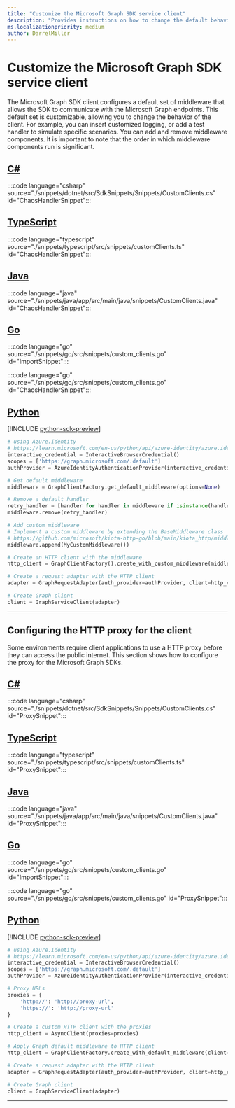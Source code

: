 ```yaml
---
title: "Customize the Microsoft Graph SDK service client"
description: "Provides instructions on how to change the default behavior of the Microsoft Graph SDK service client."
ms.localizationpriority: medium
author: DarrelMiller
---
```


# Customize the Microsoft Graph SDK service client

The Microsoft Graph SDK client configures a default set of middleware that allows the SDK to communicate with the Microsoft Graph endpoints. This default set is customizable, allowing you to change the behavior of the client. For example, you can insert customized logging, or add a test handler to simulate specific scenarios. You can add and remove middleware components. It is important to note that the order in which middleware components run is significant.

<!-- markdownlint-disable MD051 -->
## [C#](#tab/csharp)

:::code language="csharp" source="./snippets/dotnet/src/SdkSnippets/Snippets/CustomClients.cs" id="ChaosHandlerSnippet":::

## [TypeScript](#tab/typeScript)

:::code language="typescript" source="./snippets/typescript/src/snippets/customClients.ts" id="ChaosHandlerSnippet":::

## [Java](#tab/java)

:::code language="java" source="./snippets/java/app/src/main/java/snippets/CustomClients.java" id="ChaosHandlerSnippet":::

## [Go](#tab/Go)

:::code language="go" source="./snippets/go/src/snippets/custom_clients.go" id="ImportSnippet":::

:::code language="go" source="./snippets/go/src/snippets/custom_clients.go" id="ChaosHandlerSnippet":::

## [Python](#tab/Python)

[!INCLUDE [python-sdk-preview](../../includes/python-sdk-preview.md)]

```python
# using Azure.Identity
# https://learn.microsoft.com/en-us/python/api/azure-identity/azure.identity.interactivebrowsercredential
interactive_credential = InteractiveBrowserCredential()
scopes = ['https://graph.microsoft.com/.default']
authProvider = AzureIdentityAuthenticationProvider(interactive_credential, scopes=scopes)

# Get default middleware
middleware = GraphClientFactory.get_default_middleware(options=None)

# Remove a default handler
retry_handler = [handler for handler in middleware if isinstance(handler, RetryHandler)][0]
middleware.remove(retry_handler)

# Add custom middleware
# Implement a custom middleware by extending the BaseMiddleware class
# https://github.com/microsoft/kiota-http-go/blob/main/kiota_http/middleware/middleware.py
middleware.append(MyCustomMiddleware())

# Create an HTTP client with the middleware
http_client = GraphClientFactory().create_with_custom_middleware(middleware)

# Create a request adapter with the HTTP client
adapter = GraphRequestAdapter(auth_provider=authProvider, client=http_client)

# Create Graph client
client = GraphServiceClient(adapter)
```

---

## Configuring the HTTP proxy for the client

Some environments require client applications to use a HTTP proxy before they can access the public internet. This section shows how to configure the proxy for the Microsoft Graph SDKs.

<!-- markdownlint-disable MD024 -->
## [C#](#tab/csharp)

:::code language="csharp" source="./snippets/dotnet/src/SdkSnippets/Snippets/CustomClients.cs" id="ProxySnippet":::

## [TypeScript](#tab/typeScript)

:::code language="typescript" source="./snippets/typescript/src/snippets/customClients.ts" id="ProxySnippet":::

## [Java](#tab/java)

:::code language="java" source="./snippets/java/app/src/main/java/snippets/CustomClients.java" id="ProxySnippet":::

## [Go](#tab/Go)

:::code language="go" source="./snippets/go/src/snippets/custom_clients.go" id="ImportSnippet":::

:::code language="go" source="./snippets/go/src/snippets/custom_clients.go" id="ProxySnippet":::

## [Python](#tab/Python)

[!INCLUDE [python-sdk-preview](../../includes/python-sdk-preview.md)]

```python
# using Azure.Identity
# https://learn.microsoft.com/en-us/python/api/azure-identity/azure.identity.interactivebrowsercredential
interactive_credential = InteractiveBrowserCredential()
scopes = ['https://graph.microsoft.com/.default']
authProvider = AzureIdentityAuthenticationProvider(interactive_credential, scopes=scopes)

# Proxy URLs
proxies = {
    'http://': 'http://proxy-url',
    'https://': 'http://proxy-url'
}

# Create a custom HTTP client with the proxies
http_client = AsyncClient(proxies=proxies)

# Apply Graph default middleware to HTTP client
http_client = GraphClientFactory.create_with_default_middleware(client=http_client)

# Create a request adapter with the HTTP client
adapter = GraphRequestAdapter(auth_provider=authProvider, client=http_client)

# Create Graph client
client = GraphServiceClient(adapter)
```

---
